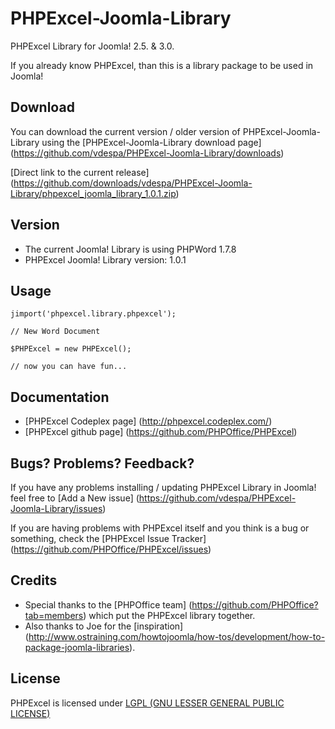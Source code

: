 PHPExcel-Joomla-Library
=======================

PHPExcel Library for Joomla! 2.5. &amp; 3.0. 

If you already know PHPExcel, than this is a library package to be used in Joomla!

Download
--------

You can download the current version / older version of PHPExcel-Joomla-Library using the [PHPExcel-Joomla-Library download page] (https://github.com/vdespa/PHPExcel-Joomla-Library/downloads)

[Direct link to the current release]  (https://github.com/downloads/vdespa/PHPExcel-Joomla-Library/phpexcel_joomla_library_1.0.1.zip)

Version
-------

* The current Joomla! Library is using PHPWord 1.7.8
* PHPExcel Joomla! Library version: 1.0.1

Usage
-----

`jimport('phpexcel.library.phpexcel');  `

`// New Word Document  `

`$PHPExcel = new PHPExcel();  `

`// now you can have fun...  `

Documentation
-------------

* [PHPExcel Codeplex page] (http://phpexcel.codeplex.com/)
* [PHPExcel github page] (https://github.com/PHPOffice/PHPExcel)

Bugs? Problems? Feedback?
-------------------------

If you have any problems installing / updating PHPExcel Library in Joomla! feel free to [Add a New issue] (https://github.com/vdespa/PHPExcel-Joomla-Library/issues)

If you are having problems with PHPExcel itself and you think is a bug or something, check the [PHPExcel Issue Tracker] (https://github.com/PHPOffice/PHPExcel/issues)

Credits
-------

* Special thanks to the [PHPOffice team] (https://github.com/PHPOffice?tab=members) which put the PHPExcel library together.
* Also thanks to Joe for the [inspiration] (http://www.ostraining.com/howtojoomla/how-tos/development/how-to-package-joomla-libraries).


License
-------
PHPExcel is licensed under [LGPL (GNU LESSER GENERAL PUBLIC LICENSE)](https://github.com/PHPOffice/PHPExcel/blob/master/license.md)

